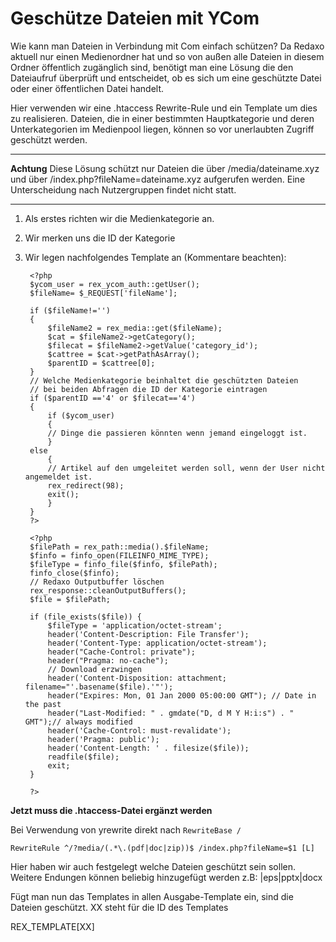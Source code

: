 # Geschütze Dateien mit YCom

Wie kann man Dateien in Verbindung mit Com einfach schützen?
Da Redaxo aktuell nur einen Medienordner hat und so von außen alle Dateien in diesem Ordner öffentlich zugänglich sind, benötigt man eine Lösung die den Dateiaufruf überprüft und entscheidet, ob es sich um eine geschützte Datei oder einer öffentlichen Datei handelt. 

Hier verwenden wir eine .htaccess Rewrite-Rule und ein Template um dies zu realisieren.  Dateien, die in einer bestimmten Hauptkategorie und deren Unterkategorien im Medienpool liegen, können so vor unerlaubten Zugriff geschützt werden. 

----------
**Achtung**
Diese Lösung schützt nur Dateien die über /media/dateiname.xyz und über /index.php?fileName=dateiname.xyz aufgerufen werden. Eine Unterscheidung nach Nutzergruppen findet nicht statt. 

----------


1. Als erstes richten wir die Medienkategorie an.
2. Wir merken uns die ID der Kategorie 
3. Wir legen nachfolgendes Template an (Kommentare beachten): 

		<?php
		$ycom_user = rex_ycom_auth::getUser();
		$fileName= $_REQUEST['fileName'];
		 
		if ($fileName!='')
		{
			$fileName2 = rex_media::get($fileName);
			$cat = $fileName2->getCategory();
			$filecat = $fileName2->getValue('category_id');
			$cattree = $cat->getPathAsArray();
			$parentID = $cattree[0];
		}
		// Welche Medienkategorie beinhaltet die geschützten Dateien
		// bei beiden Abfragen die ID der Kategorie eintragen 
		if ($parentID =='4' or $filecat=='4')
		{
			if ($ycom_user)
			{
			// Dinge die passieren könnten wenn jemand eingeloggt ist. 
			}
		else
			{
			// Artikel auf den umgeleitet werden soll, wenn der User nicht angemeldet ist.
			rex_redirect(98);
			exit();
			}
		}                             
		?>
		
		<?php 
		$filePath = rex_path::media().$fileName;
		$finfo = finfo_open(FILEINFO_MIME_TYPE);
		$fileType = finfo_file($finfo, $filePath);
		finfo_close($finfo);
		// Redaxo Outputbuffer löschen
		rex_response::cleanOutputBuffers();
		$file = $filePath;
		
		if (file_exists($file)) {
		    $fileType = 'application/octet-stream';
		    header('Content-Description: File Transfer');
		    header('Content-Type: application/octet-stream');
		    header("Cache-Control: private");
		    header("Pragma: no-cache");
		    // Download erzwingen
		    header('Content-Disposition: attachment; filename="'.basename($file).'"');
		    header("Expires: Mon, 01 Jan 2000 05:00:00 GMT"); // Date in the past
		    header("Last-Modified: " . gmdate("D, d M Y H:i:s") . " GMT");// always modified
		    header('Cache-Control: must-revalidate');
		    header('Pragma: public');
		    header('Content-Length: ' . filesize($file));
		    readfile($file);
		    exit;
		}
		
		?>

**Jetzt muss die .htaccess-Datei ergänzt werden**

Bei Verwendung von yrewrite direkt nach `RewriteBase /`
    
	RewriteRule ^/?media/(.*\.(pdf|doc|zip))$ /index.php?fileName=$1 [L]

Hier haben wir auch festgelegt welche Dateien geschützt sein sollen.
Weitere Endungen können beliebig hinzugefügt werden z.B:  |eps|pptx|docx

Fügt man nun das Templates in allen Ausgabe-Template ein, sind die Dateien geschützt. 
XX steht für die ID des Templates

REX_TEMPLATE[XX]
